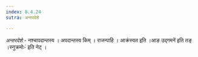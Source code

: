 ```yaml
---
index: 8.4.24
sutra: अन्तरदेशे

---
```

_अन्तरदेशे_ - नश्चापदान्तस्य । अपदान्तस्य किम्  । राजन्पाहि । आक्रंस्यत इति ।आङ उद्गमने॑ इति तङ् ।स्नुक्रमोः-॑ इति नेट् ।